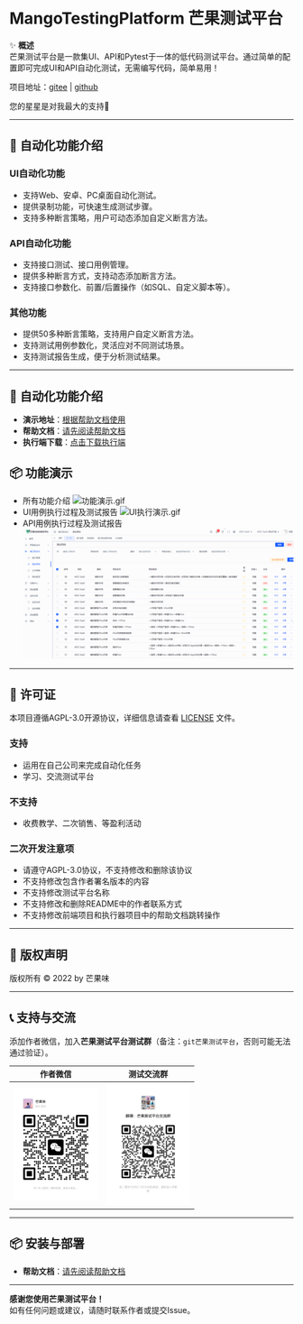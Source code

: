 # MangoTestingPlatform 芒果测试平台

✨ **概述**  
芒果测试平台是一款集UI、API和Pytest于一体的低代码测试平台。通过简单的配置即可完成UI和API自动化测试，无需编写代码，简单易用！

项目地址：[gitee](https://gitee.com/mao-peng/MangoTestingPlatform)    |    [github](https://github.com/maopengg/MangoTestingPlatform) 

您的星星是对我最大的支持💖

---

## 🚀 自动化功能介绍

### **UI自动化功能**
- 支持Web、安卓、PC桌面自动化测试。
- 提供录制功能，可快速生成测试步骤。
- 支持多种断言策略，用户可动态添加自定义断言方法。

### **API自动化功能**
- 支持接口测试、接口用例管理。
- 提供多种断言方式，支持动态添加断言方法。
- 支持接口参数化、前置/后置操作（如SQL、自定义脚本等）。

### **其他功能**
- 提供50多种断言策略，支持用户自定义断言方法。
- 支持测试用例参数化，灵活应对不同测试场景。
- 支持测试报告生成，便于分析测试结果。

---
## 🚀 自动化功能介绍

- **演示地址**：[根据帮助文档使用](http://118.196.24.189:8001/)
- **帮助文档**：[请先阅读帮助文档](http://118.196.24.189:8002/)  
- **执行端下载**：[点击下载执行端](https://www.alipan.com/s/8CmZdabwt4R)  

## 📦 功能演示
* 所有功能介绍
![功能演示.gif](功能演示.gif)
* UI用例执行过程及测试报告
![UI执行演示.gif](UI执行演示.gif)
* API用例执行过程及测试报告
![API执行演示.gif](API执行演示.gif)

---

## 📄 许可证
本项目遵循AGPL-3.0开源协议，详细信息请查看 [LICENSE](LICENSE) 文件。
### 支持
  - 运用在自己公司来完成自动化任务
  - 学习、交流测试平台
### 不支持
  - 收费教学、二次销售、等盈利活动
### 二次开发注意项
  - 请遵守AGPL-3.0协议，不支持修改和删除该协议
  - 不支持修改包含作者署名版本的内容
  - 不支持修改测试平台名称
  - 不支持修改和删除README中的作者联系方式
  - 不支持修改前端项目和执行器项目中的帮助文档跳转操作
---


## 📝 版权声明

版权所有 © 2022 by 芒果味

---

## 📞 支持与交流

添加作者微信，加入**芒果测试平台测试群**（备注：`git芒果测试平台`，否则可能无法通过验证）。

| 作者微信 | 测试交流群 |
|---------|---------|
| <img src="author.jpg" alt="作者微信" width="150"> | <img src="group.jpg" alt="测试交流群" width="150"> |


---

## 📦 安装与部署
- **帮助文档**：[请先阅读帮助文档](http://118.196.24.189:8002/pages/build/docker.html)
---

**感谢您使用芒果测试平台！**  
如有任何问题或建议，请随时联系作者或提交Issue。